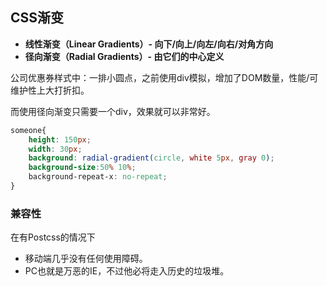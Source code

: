## CSS渐变

- **线性渐变（Linear Gradients）- 向下/向上/向左/向右/对角方向**
- **径向渐变（Radial Gradients）- 由它们的中心定义**



公司优惠券样式中：一排小圆点，之前使用div模拟，增加了DOM数量，性能/可维护性上大打折扣。

而使用径向渐变只需要一个div，效果就可以非常好。

```scss
someone{
  	height: 150px;
    width: 30px;
    background: radial-gradient(circle, white 5px, gray 0); 
	background-size:50% 10%;
	background-repeat-x: no-repeat; 
}
```



### 兼容性

在有Postcss的情况下

- 移动端几乎没有任何使用障碍。
- PC也就是万恶的IE，不过他必将走入历史的垃圾堆。


